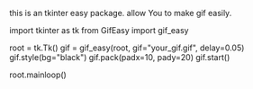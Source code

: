 this is an tkinter easy package. allow You to make gif easily.


import tkinter as tk
from GifEasy import gif_easy

root = tk.Tk()
gif = gif_easy(root, gif="your_gif.gif", delay=0.05)
gif.style(bg="black")
gif.pack(padx=10, pady=20)
gif.start()

root.mainloop()
